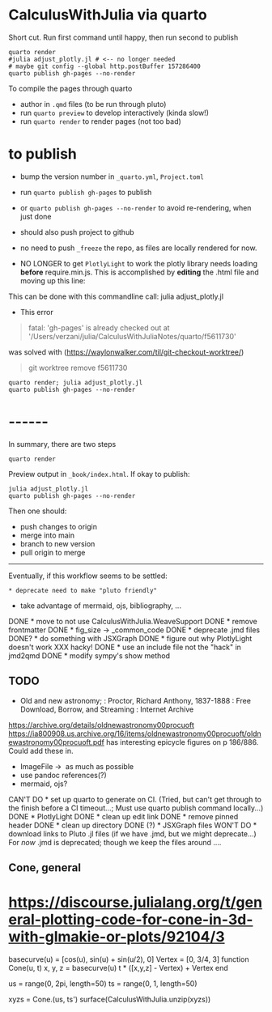 # CalculusWithJulia via quarto

Short cut. Run first command until happy, then run second to publish

```
quarto render
#julia adjust_plotly.jl # <-- no longer needed
# maybe git config --global http.postBuffer 157286400
quarto publish gh-pages --no-render
```


To compile the pages through quarto


* author in `.qmd` files (to be run through pluto)
* run `quarto preview` to develop interactively (kinda slow!)
* run `quarto render` to render pages (not too bad)

# to publish

* bump the version number in `_quarto.yml`, `Project.toml`
* run `quarto publish gh-pages` to publish
* or `quarto publish gh-pages --no-render` to avoid re-rendering, when just done
* should also push project to github
* no need to push `_freeze` the repo, as files are locally rendered for now.

* NO LONGER to get `PlotlyLight` to work the plotly library needs loading **before** require.min.js. This is accomplished by **editing** the .html file and moving up this line: <script src="https://cdn.plot.ly/plotly-2.11.0.min.js"></script>

This can be done with this commandline call: julia adjust_plotly.jl

* This error
> fatal: 'gh-pages' is already checked out at '/Users/verzani/julia/CalculusWithJuliaNotes/quarto/f5611730'

was solved with (https://waylonwalker.com/til/git-checkout-worktree/)
> git worktree remove f5611730

```
quarto render; julia adjust_plotly.jl
quarto publish gh-pages --no-render
```



# ------

In summary, there are two steps

```
quarto render
```

Preview output in `_book/index.html`. If okay to publish:


```
julia adjust_plotly.jl
quarto publish gh-pages --no-render
```

Then one should:

* push changes to origin
* merge into main
* branch to new version
* pull origin to merge





---
Eventually, if this workflow seems to be settled:

	* deprecate need to make "pluto friendly"
* take advantage of mermaid, ojs, bibliography, ...

DONE * move to not use CalculusWithJulia.WeaveSupport
DONE * remove frontmatter
DONE * fig_size -> _common_code
DONE * deprecate .jmd files
DONE? * do something with JSXGraph
DONE * figure out why PlotlyLight doesn't work XXX hacky!
DONE * use an include file not the "hack" in jmd2qmd
DONE * modify sympy's show method


## TODO

* Old and new astronomy; : Proctor, Richard Anthony, 1837-1888 : Free Download, Borrow, and Streaming : Internet Archive


https://archive.org/details/oldnewastronomy00procuoft
https://ia800908.us.archive.org/16/items/oldnewastronomy00procuoft/oldnewastronomy00procuoft.pdf has interesting epicycle figures on p 186/886. Could add these in.

* ImageFile -> ![]() as much as possible
* use pandoc references(?)
* mermaid, ojs?

CAN'T DO * set up quarto to generate on CI. (Tried, but can't get through to the finish before a CI timeout...; Must use quarto publish command locally...)
DONE * PlotlyLight
DONE * clean up edit link
DONE * remove pinned header
DONE * clean up directory
DONE (?) * JSXGraph files
WON'T DO * download links to Pluto .jl files (if we have .jmd, but we might deprecate...) For *now* .jmd is deprecated; though we keep the files around ....

## Cone, general
# https://discourse.julialang.org/t/general-plotting-code-for-cone-in-3d-with-glmakie-or-plots/92104/3

basecurve(u) = [cos(u), sin(u) + sin(u/2), 0]
Vertex = [0, 3/4, 3]
function Cone(u, t)
	x, y, z = basecurve(u)
	t * ([x,y,z] - Vertex) + Vertex
end

us = range(0, 2pi, length=50)
ts = range(0, 1, length=50)

xyzs = Cone.(us, ts')
surface(CalculusWithJulia.unzip(xyzs))
